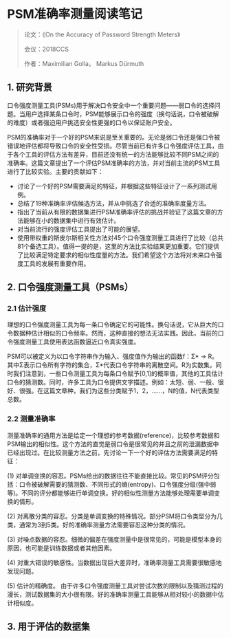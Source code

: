 # PSM准确率测量阅读笔记

> 论文：《On the Accuracy of Password Strength Meters》
>
> 会议：2018CCS
>
> 作者：Maximilian Golla， Markus Dürmuth

## 1. 研究背景

口令强度测量工具(PSMs)用于解决口令安全中一个重要问题——弱口令的选择问题。当用户选择某条口令时，PSM能够展示口令的强度（换句话说，口令被破解的难度）或者强迫用户挑选安全性更强的口令以保证账户安全。

PSM的准确率对于一个好的PSM来说是至关重要的。无论是弱口令还是强口令被错误地评估都将导致口令的安全性受损。尽管当前已有许多口令强度评估工具，由于各个工具的评估方法有差异，目前还没有统一的方法能够比较不同PSM之间的准确率。这篇文章提出了一个评估PSM准确率的方法，并对当前主流的PSM工具进行了比较实验。主要的贡献如下：

+ 讨论了一个好的PSM需要满足的特征，并根据这些特征设计了一系列测试用例。
+ 总结了19种准确率评估候选方法，并从中挑选了合适的准确率度量方法。
+ 指出了当前从有限的数据集进行PSM准确率评估的挑战并验证了这篇文章的方法能够在小的数据集中进行有效估计。
+ 对当前流行的强度评估工具提出了可能的展望。
+ 使用带权重的斯皮尔斯相关性方法对45个口令强度测量工具进行了比较（总共81个备选工具）。值得一提的是，这里的方法比实验结果更加重要。它们提供了比较满足特定要求的相似性度量的方法。我们希望这个方法将对未来口令强度工具的发展有重要作用。

## 2.  口令强度测量工具（PSMs）

### 2.1 估计强度

理想的口令强度测量工具为每一条口令确定它的可能性。换句话说，它从巨大的口令数据种估计相似的口令频率。然而，这种直接的想法无法实践。因此，当前的口令强度测量工具使用表达函数逼近口令真实强度。

PSM可以被定义为以口令字符串作为输入、强度值作为输出的函数f：Σ* -> R。其中Σ表示口令所有字符的集合，Σ*代表口令字符串的离散空间。R为实数集。同时我们注意到，一些口令测量工具为每条口令赋予[0,1]的概率值，其他的工具估计口令的猜测数。同时，许多工具为口令提供文字描述。例如：太短、弱、一般、很好、很强。在这篇文章种，我们为这些分类赋予1，2，......，N的值，N代表类型总数。

### 2.2 测量准确率

测量准确率的通用方法是给定一个理想的参考数据(reference)，比较参考数据和PSM输出的相似性。这个方法的直觉是弱口令是很常见的并且之前的泄漏数据中已经出现过。在比较测量方法之前，先讨论一下一个好的评估方法需要满足的特征：

(1) 对单调变换的容忍。PSMs给出的数据往往不能直接比较。常见的PSM评分包括：口令被破解需要的猜测数、不同形式的熵(entropy)、口令强度分级(强中弱等)。不同的评分都能够进行单调变换。好的相似性测量方法能够处理需要单调变换的情形。

(2) 对离散分类的容忍。分类是单调变换的特殊情况。部分PSM将口令类型分为几类，通常为3到5类。好的准确率测量方法需要容忍这种分类的情况。

(3) 对噪点数据的容忍。细微的偏差在强度测量中是很常见的，可能是模型本身的原因，也可能是训练数据或者其他因素。

(4) 对重大错误的敏感性。当数据出现巨大差异时，准确率测量工具需要很敏感地发现问题。

(5) 估计的精确度。 由于许多口令强度测量工具对尝试次数的限制以及猜测过程的漫长，测试数据集的大小很有限。好的准确率测量工具能够从相对较小的数据中估计相似度。

## 3. 用于评估的数据集



